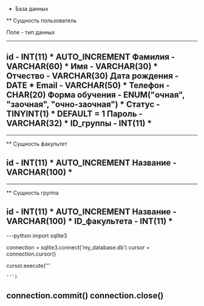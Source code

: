 * База данных

** Сущность пользователь

Поле - тип данных

---
id - INT(11) * AUTO_INCREMENT
Фамилия - VARCHAR(60) *
Имя - VARCHAR(30) *
Отчество - VARCHAR(30)
Дата рождения - DATE * 
Email - VARCHAR(50) *
Телефон - CHAR(20) 
Форма обучения - ENUM("очная", "заочная", "очно-заочная") *
Статус - TINYINT(1) * DEFAULT = 1
Пароль - VARCHAR(32) *
ID_группы - INT(11) *
---

---
** Сущность факультет

id - INT(11) * AUTO_INCREMENT
Название - VARCHAR(100) *
---

---
** Сущность группа

id - INT(11) * AUTO_INCREMENT
Название - VARCHAR(100) *
ID_факультета - INT(11) *
---

---python
import sqlite3

connection = sqlite3.connect('my_database.db')
cursor = connection.cursor()

cursor.execute('''

    ''')

connection.commit()
connection.close()
---
